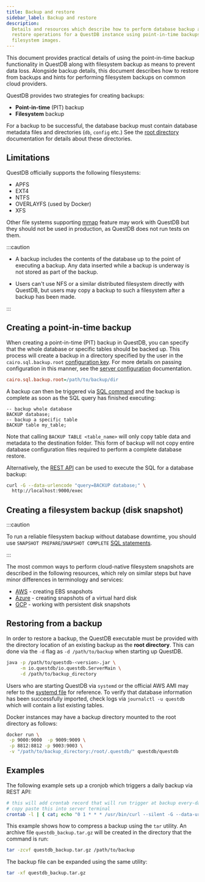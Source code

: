 ```yaml
---
title: Backup and restore
sidebar_label: Backup and restore
description:
  Details and resources which describe how to perform database backup and
  restore operations for a QuestDB instance using point-in-time backups and
  filesystem images.
---
```


This document provides practical details of using the point-in-time backup
functionality in QuestDB along with filesystem backup as means to prevent data
loss. Alongside backup details, this document describes how to restore from
backups and hints for performing filesystem backups on common cloud providers.

QuestDB provides two strategies for creating backups:

- **Point-in-time** (PIT) backup
- **Filesystem** backup

For a backup to be successful, the database backup must contain database
metadata files and directories (`db`, `config` etc.) See the
[root directory](/docs/concept/root-directory-structure) documentation for
details about these directories.

## Limitations

QuestDB officially supports the following filesystems:

- APFS
- EXT4
- NTFS
- OVERLAYFS (used by Docker)
- XFS

Other file systems supporting
[mmap](https://man7.org/linux/man-pages/man2/mmap.2.html) feature may work with
QuestDB but they should not be used in production, as QuestDB does not run tests
on them.

:::caution

- A backup includes the contents of the database up to the point of executing a
  backup. Any data inserted while a backup is underway is not stored as part of
  the backup.

- Users can't use NFS or a similar distributed filesystem directly with QuestDB,
  but users may copy a backup to such a filesystem after a backup has been made.

:::

## Creating a point-in-time backup

When creating a point-in-time (PIT) backup in QuestDB, you can specify that the
whole database or specific tables should be backed up. This process will create
a backup in a directory specified by the user in the `cairo.sql.backup.root`
[configuration key](/docs/reference/configuration/). For more details on passing
configuration in this manner, see the
[server configuration](/docs/concept/root-directory-structure/#serverconf)
documentation.

```ini title="/path/to/server.conf"
cairo.sql.backup.root=/path/to/backup/dir
```

A backup can then be triggered via [SQL command](/docs/reference/sql/backup/) and
the backup is complete as soon as the SQL query has finished executing:

```questdb-sql
-- backup whole database
BACKUP database;
-- backup a specific table
BACKUP table my_table;
```

Note that calling `BACKUP TABLE <table_name>` will only copy table data and
metadata to the destination folder. This form of backup will not copy entire
database configuration files required to perform a complete database restore.

Alternatively, the [REST API](/docs/reference/api/rest/#exec---execute-queries)
can be used to execute the SQL for a database backup:

```bash title="Backing up a database via curl"
curl -G --data-urlencode "query=BACKUP database;" \
  http://localhost:9000/exec
```

## Creating a filesystem backup (disk snapshot)

:::caution

To run a reliable filesystem backup without database downtime, you should use
`SNAPSHOT PREPARE`/`SNAPSHOT COMPLETE`
[SQL statements](/docs/reference/sql/snapshot/).

:::

The most common ways to perform cloud-native filesystem snapshots are described
in the following resources, which rely on similar steps but have minor
differences in terminology and services:

- [AWS](https://docs.aws.amazon.com/AWSEC2/latest/UserGuide/ebs-creating-snapshot.html) -
  creating EBS snapshots
- [Azure](https://docs.microsoft.com/en-us/azure/virtual-machines/snapshot-copy-managed-disk?tabs=portal) -
  creating snapshots of a virtual hard disk
- [GCP](https://cloud.google.com/compute/docs/disks/create-snapshots/) - working
  with persistent disk snapshots

## Restoring from a backup

In order to restore a backup, the QuestDB executable must be provided with the
directory location of an existing backup as the **root directory**. This can
done via the `-d` flag as `-d /path/to/backup` when starting up QuestDB.

```bash
java -p /path/to/questdb-<version>.jar \
     -m io.questdb/io.questdb.ServerMain \
     -d /path/to/backup_directory
```

Users who are starting QuestDB via `systemd` or the official AWS AMI may refer
to the
[systemd file](https://github.com/questdb/questdb/blob/master/pkg/ami/marketplace/assets/systemd.service#L21)
for reference. To verify that database information has been successfully
imported, check logs via `journalctl -u questdb` which will contain a list
existing tables.

Docker instances may have a backup directory mounted to the root directory as
follows:

```bash
docker run \
 -p 9000:9000  -p 9009:9009 \
 -p 8812:8812 -p 9003:9003 \
 -v "/path/to/backup_directory:/root/.questdb/" questdb/questdb
```

## Examples

The following example sets up a cronjob which triggers a daily backup via REST
API:

```bash
# this will add crontab record that will run trigger at backup every-day at 01:00 AM
# copy paste this into server terminal
crontab -l | { cat; echo "0 1 * * * /usr/bin/curl --silent -G --data-urlencode 'query=BACKUP database;' http://localhost:9000/exec &>/dev/null"; } | crontab -
```

This example shows how to compress a backup using the `tar` utility. An archive
file `questdb_backup.tar.gz` will be created in the directory that the command
is run:

```bash
tar -zcvf questdb_backup.tar.gz /path/to/backup
```

The backup file can be expanded using the same utility:

```bash
tar -xf questdb_backup.tar.gz
```
